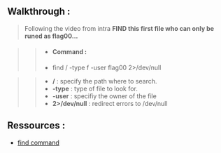 ## Walkthrough :

> Following the video from intra **FIND this first file who can only be runed as flag00...**

>> - #### Command :
>> - find / -type f -user flag00 2>/dev/null

>> - **/** : specify the path where to search.  
>> - **-type** : type of file to look for.  
>> - **-user** : specifiy the owner of the file  
>> - **2>/dev/null** : redirect errors to /dev/null  



## Ressources :

- [find command](https://man7.org/linux/man-pages/man1/find.1.html)